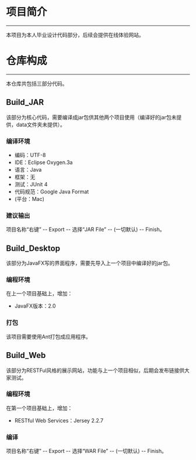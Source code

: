 # 项目简介
---
本项目为本人毕业设计代码部分，后续会提供在线体验网站。

# 仓库构成
---
本仓库共包括三部分代码。

## Build_JAR
该部分为核心代码，需要编译成jar包供其他两个项目使用（编译好的jar包未提供，data文件夹未提供）。

### 编译环境
- 编码：UTF-8
- IDE：Eclipse Oxygen.3a
- 语言：Java
- 框架：无
- 测试：JUnit 4
- 代码规范：Google Java Format
- (平台：Mac) 

### 建议输出
项目名称“右键”  -- Export -- 选择“JAR File” -- (一切默认) -- Finish。

## Build_Desktop
该部分为JavaFX写的界面程序，需要先导入上一个项目中编译好的jar包。

### 编程环境
在上一个项目基础上，增加：

- JavaFX版本：2.0

### 打包
该项目需要使用Ant打包成应用程序。

## Build_Web
该部分为RESTFul风格的展示网站，功能与上一个项目相似，后期会发布链接供大家测试。

### 编程环境
在第一个项目基础上，增加：

- RESTful Web Services：Jersey 2.2.7

### 编译
项目名称“右键”  -- Export -- 选择“WAR File” -- (一切默认) -- Finish。
